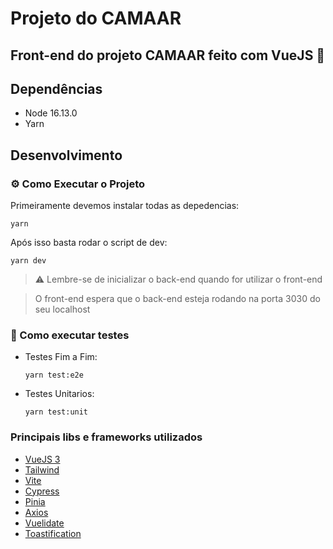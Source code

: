 # Projeto do CAMAAR

## Front-end do projeto CAMAAR feito com VueJS 💚

## Dependências
- Node 16.13.0
- Yarn
## Desenvolvimento
### ⚙️ Como Executar o Projeto

Primeiramente devemos instalar todas as depedencias:

```
yarn
```

Após isso basta rodar o script de dev:

```
yarn dev
```

 
> ⚠️ Lembre-se de inicializar o back-end quando for utilizar o front-end

> O front-end espera que o back-end esteja rodando na porta 3030 do seu localhost
### 🧪 Como executar testes
- Testes Fim a Fim:
  ```
  yarn test:e2e
  ```
- Testes Unitarios:
  ```
  yarn test:unit
  ```

### Principais libs e frameworks utilizados

- [VueJS 3](https://vuejs.org/guide/introduction.html)
- [Tailwind](https://tailwindcss.com/docs/utility-first)
- [Vite](https://vitejs.dev/guide/)
- [Cypress](https://docs.cypress.io/api/table-of-contents)
- [Pinia](https://pinia.vuejs.org/core-concepts/)
- [Axios](https://axios-http.com/ptbr/docs/intro)
- [Vuelidate](https://vuelidate-next.netlify.app/)
- [Toastification](https://github.com/Maronato/vue-toastification)
